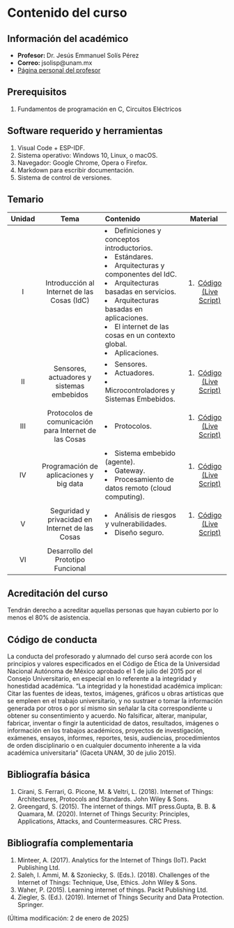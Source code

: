# Contenido del curso


## Información del académico

<ul>
  <li> <b> Profesor: </b> Dr. Jesús Emmanuel Solís Pérez </li>
  <li> <b> Correo: </b> jsolisp@unam.mx </li>
  <li> <a href="https://jesolisp.github.io"> Página personal del profesor </a> </li>
</ul>

## Prerequisitos
<ol>
 <li> Fundamentos de programación en C, Circuitos Eléctricos </li>
</ol>

## Software requerido y herramientas
<ol>
 <li> Visual Code + ESP-IDF. </li>
 <li> Sistema operativo: Windows 10, Linux, o macOS. </li>
 <li> Navegador: Google Chrome, Opera o Firefox. </li>
 <li> Markdown para escribir documentación. </li>
 <li> Sistema de control de versiones. </li>
</ol>

## Temario

| **Unidad** | **Tema** | **Contenido** | **Material** |
|:---:|:---:|:---|:---:|
| I | Introducción al Internet de las Cosas (IdC) | <li> Definiciones y conceptos introductorios. </li> <li> Estándares. </li> <li> Arquitecturas y componentes del IdC. </li> <li> Arquitecturas basadas en servicios. </li> <li> Arquitecturas basadas en aplicaciones. </li> <li> El internet de las cosas en un contexto global. </li> <li> Aplicaciones. </li> | <ol><li>[Código (Live Script)](JESP_01_Introduccion_IdC.ipynb)</li> </ol> |
| II | Sensores, actuadores y sistemas embebidos | <li> Sensores. </li> <li> Actuadores. </li> <li> Microcontroladores y Sistemas Embebidos. </li> | <ol><li>[Código (Live Script)](JESP_02_Sensores_actuadores.ipynb)</li> </ol> |
| III | Protocolos de comunicación para Internet de las Cosas | <li> Protocolos. </li> | <ol><li>[Código (Live Script)](JESP_03_Protocolos.ipynb)</li> </ol> |
| IV | Programación de aplicaciones y big data | <li> Sistema embebido (agente). </li> <li> Gateway. </li> <li> Procesamiento de datos remoto (cloud computing). </li> | <ol><li>[Código (Live Script)](JESP_04_Programacion_app.ipynb)</li> </ol> |
| V | Seguridad y privacidad en Internet de las Cosas | <li>  Análisis de riesgos y vulnerabilidades. </li> <li> Diseño seguro. </li> | <ol><li>[Código (Live Script)](JESP_05_Seguridad_privacidad.ipynb)</li> </ol> |
| VI | Desarrollo del Prototipo Funcional |  |  |

## Acreditación del curso
Tendrán derecho a acreditar aquellas personas que hayan cubierto por lo menos el 80% de asistencia.

## Código de conducta
La conducta del profesorado y alumnado del curso será acorde con los principios y valores especificados en el Código de Ética de la Universidad Nacional Autónoma de México aprobado el 1 de julio del 2015 por el Consejo Universitario, en especial en lo referente a la integridad y honestidad académica. “La integridad y la honestidad académica implican: Citar las fuentes de ideas, textos, imágenes, gráficos u obras artı́sticas que se empleen en el trabajo universitario, y no sustraer o tomar la información generada por otros o por sı́ mismo sin señalar la cita correspondiente u obtener su consentimiento y acuerdo. No falsificar, alterar, manipular, fabricar, inventar o fingir la autenticidad de datos, resultados, imágenes o información en los trabajos académicos, proyectos de investigación, exámenes, ensayos, informes, reportes, tesis, audiencias, procedimientos de orden disciplinario o en cualquier documento inherente a la vida académica universitaria” (Gaceta UNAM, 30 de julio 2015).


## Bibliografía básica
<ol>
 <li> Cirani, S. Ferrari, G. Picone, M. & Veltri, L. (2018). Internet of Things: Architectures, Protocols and Standards. John Wiley & Sons. </li>
 <li> Greengard, S. (2015). The internet of things. MIT press.Gupta, B. B. & Quamara, M. (2020). Internet of Things Security: Principles, Applications, Attacks, and Countermeasures. CRC Press. </li>
</ol>

## Bibliografía complementaria
<ol>
 <li> Minteer, A. (2017). Analytics for the Internet of Things (IoT). Packt Publishing Ltd. </li>
 <li> Saleh, I. Ammi, M. & Szoniecky, S. (Eds.). (2018). Challenges of the Internet of Things: Technique, Use, Ethics. John Wiley & Sons. </li>
 <li> Waher, P. (2015). Learning internet of things. Packt Publishing Ltd. </li>
 <li> Ziegler, S. (Ed.). (2019). Internet of Things Security and Data Protection. Springer. </li>
</ol>

(Última modificación: 2 de enero de 2025)
